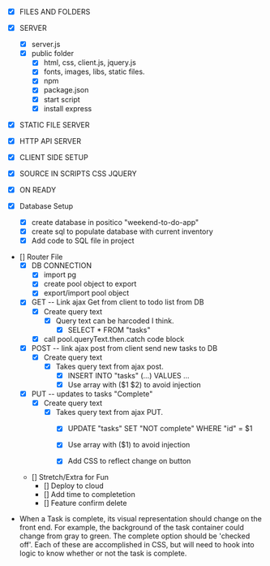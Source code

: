 
- [x] FILES AND FOLDERS
- [x] SERVER
    - [x] server.js
    - [x] public folder
        - [x] html, css, client.js, jquery.js
        - [x] fonts, images, libs, static files.
        - [x] npm
        - [x] package.json
        - [x] start script
        - [x] install express

- [x] STATIC FILE SERVER
- [x] HTTP API SERVER


- [x] CLIENT SIDE SETUP
- [x] SOURCE IN SCRIPTS CSS JQUERY
- [x] ON READY


- [x] Database Setup
   - [x] create database in positico "weekend-to-do-app"
   - [x] create sql to populate database with current inventory
   - [x] Add code to SQL file in project

- [] Router File
    - [x] DB CONNECTION
        - [x] import pg
        - [x] create pool object to export
        - [x] export/import pool object
    - [x] GET -- Link ajax Get from client to todo list from DB
        - [x] Create query text
            - [x] Query text can be harcoded I think.
                - [x] SELECT * FROM "tasks"
        - [x] call pool.queryText.then.catch code block
    - [x] POST -- link ajax post from client send new tasks to DB
        - [x] Create query text
            - [x] Takes query text from ajax post.
                - [x] INSERT INTO "tasks" (...) VALUES ...
                - [x] Use array with ($1 $2) to avoid injection
    - [x] PUT -- updates to tasks "Complete" 
        - [x] Create query text
            - [x] Takes query text from ajax PUT.
                - [x] UPDATE "tasks" SET "NOT complete" WHERE "id" = $1
                - [x] Use array with ($1) to avoid injection
                - [x] Add CSS to reflect change on button

    
    - [] Stretch/Extra for Fun
        - [] Deploy to cloud
        - [] Add time to completetion
        - [] Feature confirm delete

                





* When a Task is complete, its visual representation should change on the front end. For example, the background of the task container could change from gray to green. The complete option should be  'checked off'. Each of these are accomplished in CSS, but will need to hook into logic to know whether or not the task is complete.
